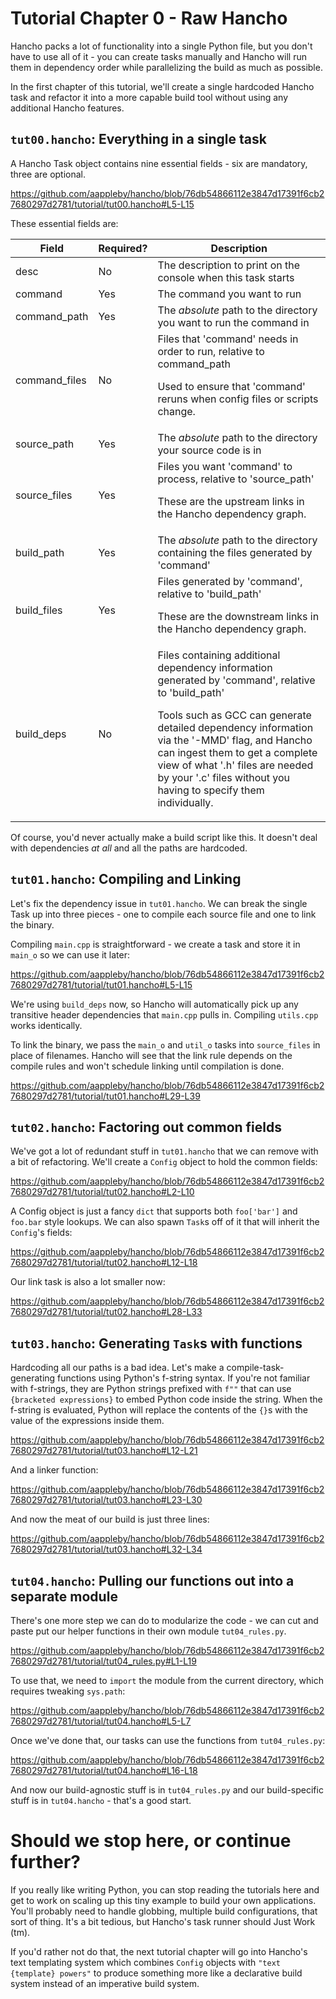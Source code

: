 # Tutorial Chapter 0 - Raw Hancho

Hancho packs a lot of functionality into a single Python file, but you don't have to use all of it - you can create tasks manually and Hancho will
run them in dependency order while parallelizing the build as much as possible.

In the first chapter of this tutorial, we'll create a single hardcoded Hancho task and refactor it into a more capable build tool without using any additional Hancho features.

## ```tut00.hancho```: Everything in a single task

A Hancho Task object contains nine essential fields - six are mandatory, three are optional.

https://github.com/aappleby/hancho/blob/76db54866112e3847d17391f6cb27680297d2781/tutorial/tut00.hancho#L5-L15

These essential fields are:

| Field  | Required?| Description
|---|---|---|
|desc|No|The description to print on the console when this task starts
|command|Yes|The command you want to run
|command_path |Yes| The _absolute_ path to the directory you want to run the command in
|command_files|No| Files that 'command' needs in order to run, relative to command_path <p>Used to ensure that 'command' reruns when config files or scripts change.
|source_path|Yes|The _absolute_ path to the directory your source code is in
|source_files|Yes|Files you want 'command' to process, relative to 'source_path' <p>These are the upstream links in the Hancho dependency graph.
|build_path|Yes|The _absolute_ path to the directory containing the files generated by 'command'
|build_files|Yes|Files generated by 'command', relative to 'build_path'<p>These are the downstream links in the Hancho dependency graph.
|build_deps|No| Files containing additional dependency information generated by 'command', relative to 'build_path'<p>Tools such as GCC can generate detailed dependency information via the '-MMD' flag, and Hancho can ingest them to get a complete view of what '.h' files are needed by your '.c' files without you having to specify them individually.

Of course, you'd never actually make a build script like this. It doesn't deal with dependencies _at all_ and all the paths are hardcoded. 

## ```tut01.hancho```: Compiling and Linking

Let's fix the dependency issue in ```tut01.hancho```. We can break the single Task up into three pieces - one to compile each source file and one to link the binary.

Compiling ```main.cpp``` is straightforward - we create a task and store it in ```main_o``` so we can use it later:

https://github.com/aappleby/hancho/blob/76db54866112e3847d17391f6cb27680297d2781/tutorial/tut01.hancho#L5-L15

We're using ```build_deps``` now, so Hancho will automatically pick up any transitive header dependencies that ```main.cpp``` pulls in. Compiling ```utils.cpp``` works identically.

To link the binary, we pass the ```main_o``` and ```util_o``` tasks into ```source_files``` in place of filenames. Hancho will see that the link rule depends on the compile rules and won't schedule linking until compilation is done.

https://github.com/aappleby/hancho/blob/76db54866112e3847d17391f6cb27680297d2781/tutorial/tut01.hancho#L29-L39

## ```tut02.hancho```: Factoring out common fields

We've got a lot of redundant stuff in ```tut01.hancho``` that we can remove with a bit of refactoring. We'll create a ```Config``` object to hold the common fields:

https://github.com/aappleby/hancho/blob/76db54866112e3847d17391f6cb27680297d2781/tutorial/tut02.hancho#L2-L10

A Config object is just a fancy ```dict``` that supports both ```foo['bar']``` and ```foo.bar``` style lookups. We can also spawn ```Task```s off of it that will inherit the ```Config```'s fields:

https://github.com/aappleby/hancho/blob/76db54866112e3847d17391f6cb27680297d2781/tutorial/tut02.hancho#L12-L18

Our link task is also a lot smaller now:

https://github.com/aappleby/hancho/blob/76db54866112e3847d17391f6cb27680297d2781/tutorial/tut02.hancho#L28-L33

## ```tut03.hancho```: Generating ```Task```s with functions

Hardcoding all our paths is a bad idea. Let's make a compile-task-generating functions using Python's f-string syntax. If you're not familiar with f-strings, they are Python strings prefixed with ```f""``` that can use ```{bracketed expressions}``` to embed Python code inside the string. When the f-string is evaluated, Python will replace the contents of the ```{}```s with the value of the expressions inside them.

https://github.com/aappleby/hancho/blob/76db54866112e3847d17391f6cb27680297d2781/tutorial/tut03.hancho#L12-L21

And a linker function:

https://github.com/aappleby/hancho/blob/76db54866112e3847d17391f6cb27680297d2781/tutorial/tut03.hancho#L23-L30

And now the meat of our build is just three lines:

https://github.com/aappleby/hancho/blob/76db54866112e3847d17391f6cb27680297d2781/tutorial/tut03.hancho#L32-L34

## ```tut04.hancho```: Pulling our functions out into a separate module

There's one more step we can do to modularize the code - we can cut and paste put our helper functions in their own module ```tut04_rules.py```.

https://github.com/aappleby/hancho/blob/76db54866112e3847d17391f6cb27680297d2781/tutorial/tut04_rules.py#L1-L19

To use that, we need to ```import``` the module from the current directory, which requires tweaking ```sys.path```: 

https://github.com/aappleby/hancho/blob/76db54866112e3847d17391f6cb27680297d2781/tutorial/tut04.hancho#L5-L7

Once we've done that, our tasks can use the functions from ```tut04_rules.py```:

https://github.com/aappleby/hancho/blob/76db54866112e3847d17391f6cb27680297d2781/tutorial/tut04.hancho#L16-L18

And now our build-agnostic stuff is in ```tut04_rules.py``` and our build-specific stuff is in ```tut04.hancho``` - that's a good start.

# Should we stop here, or continue further?

If you really like writing Python, you can stop reading the tutorials here and get to work on scaling up this tiny example to build your own applications. You'll probably need to handle globbing, multiple build configurations, that sort of thing. It's a bit tedious, but Hancho's task runner should Just Work (tm).

If you'd rather not do that, the next tutorial chapter will go into Hancho's text templating system which combines ```Config``` objects with ```"text {template} powers"``` to produce something more like a declarative build system instead of an imperative build system.
